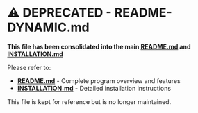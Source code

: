 # ⚠️ DEPRECATED - README-DYNAMIC.md

**This file has been consolidated into the main [README.md](README.md) and [INSTALLATION.md](INSTALLATION.md)**

Please refer to:
- **[README.md](README.md)** - Complete program overview and features
- **[INSTALLATION.md](INSTALLATION.md)** - Detailed installation instructions

This file is kept for reference but is no longer maintained.
